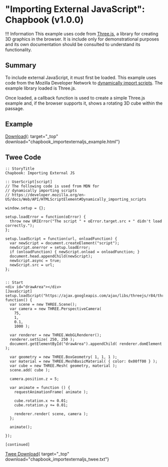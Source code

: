 # "Importing External JavaScript": Chapbook (v1.0.0)

!!! Information
    This example uses code from [Three.js](https://threejs.org/), a library for creating 3D graphics in the browser. It is include only for demonstrational purposes and its own documentation should be consulted to understand its functionality.

## Summary

To include external JavaScript, it must first be loaded. This example uses code from the Mozilla Developer Network to [dynamically import scripts](https://developer.mozilla.org/en-US/docs/Web/API/HTMLScriptElement#Dynamically_importing_scripts). The example library loaded is Three.js.

Once loaded, a callback function is used to create a simple Three.js example and, if the browser supports it, shows a rotating 3D cube within the passage.

## Example

[Download](chapbook_importexternaljs_example.html){: target="_top" download="chapbook_importexternaljs_example.html"}

## Twee Code

```twee
:: StoryTitle
Chapbook: Importing External JS

:: UserScript[script]
// The following code is used from MDN for
// dynamically importing scripts
// https://developer.mozilla.org/en-US/docs/Web/API/HTMLScriptElement#Dynamically_importing_scripts

window.setup = {};

setup.loadError = function(oError) {
  throw new URIError("The script " + oError.target.src + " didn't load correctly.");
};

setup.loadScript = function(url, onloadFunction) {
  var newScript = document.createElement("script");
  newScript.onerror = setup.loadError;
  if (onloadFunction) { newScript.onload = onloadFunction; }
  document.head.appendChild(newScript);
  newScript.async = true;
  newScript.src = url;
};


:: Start
<div id="drawArea"></div>
[JavaScript]
setup.loadScript("https://ajax.googleapis.com/ajax/libs/threejs/r84/three.min.js", function() {
  var scene = new THREE.Scene();
  var camera = new THREE.PerspectiveCamera(
    75,
    1,
    0.1,
    1000 );

  var renderer = new THREE.WebGLRenderer();
  renderer.setSize( 250, 250 );
  document.getElementById("drawArea").appendChild( renderer.domElement );

  var geometry = new THREE.BoxGeometry( 1, 1, 1 );
  var material = new THREE.MeshBasicMaterial( { color: 0x00ff00 } );
  var cube = new THREE.Mesh( geometry, material );
  scene.add( cube );

  camera.position.z = 5;

  var animate = function () {
    requestAnimationFrame( animate );

    cube.rotation.x += 0.01;
    cube.rotation.y += 0.01;

    renderer.render( scene, camera );
  };

  animate();
  
});

[continued]

```

[Twee Download](chapbook_importexternaljs_twee.txt){ target="_top" download="chapbook_importexternaljs_twee.txt"}
